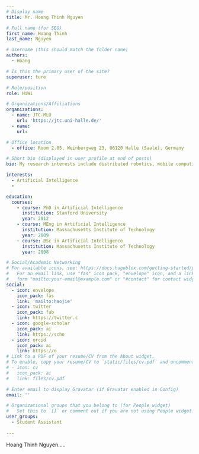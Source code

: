```yaml
---
# Display name
title: Mr. Hoang Thinh Nguyen

# Full name (for SEO)
first_name: Hoang Thinh
last_name: Nguyen

# Username (this should match the folder name)
authors:
  - Hoang

# Is this the primary user of the site?
superuser: ture

# Role/position
role: HiWi

# Organizations/Affiliations
organizations:
  - name: JTC-MLU
    url: 'https://jtc.uni-halle.de/'
  - name: 
    url: 

# Office location
  - office: Room 2.05, Weinbergweg 23, 06120 Halle (Saale), Germany

# Short bio (displayed in user profile at end of posts)
bio: My research interests include distributed robotics, mobile computing and programmable matter.

interests:
  - Artificial Intelligence
  -

education:
  courses:
    - course: PhD in Artificial Intelligence
      institution: Stanford University
      year: 2012
    - course: MEng in Artificial Intelligence
      institution: Massachusetts Institute of Technology
      year: 2009
    - course: BSc in Artificial Intelligence
      institution: Massachusetts Institute of Technology
      year: 2008

# Social/Academic Networking
# For available icons, see: https://docs.hugoblox.com/getting-started/page-builder/#icons
#   For an email link, use "fas" icon pack, "envelope" icon, and a link in the
#   form "mailto:your-email@example.com" or "#contact" for contact widget.
social:
  - icon: envelope
    icon_pack: fas
    link: 'mailto:haojie'
  - icon: twitter
    icon_pack: fab
    link: https://twitter.c
  - icon: google-scholar
    icon_pack: ai
    link: https://scho
  - icon: orcid
    icon_pack: ai
    link: https://o
# Link to a PDF of your resume/CV from the About widget.
# To enable, copy your resume/CV to `static/files/cv.pdf` and uncomment the lines below.
# - icon: cv
#   icon_pack: ai
#   link: files/cv.pdf

# Enter email to display Gravatar (if Gravatar enabled in Config)
email: ''

# Organizational groups that you belong to (for People widget)
#   Set this to `[]` or comment out if you are not using People widget.
user_groups:
  - Student Assistant
  
---
```


Hoang Thinh Nguyen.....